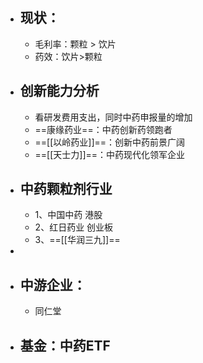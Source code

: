 - ## 现状：
	- 毛利率：颗粒 > 饮片
	- 药效：饮片>颗粒
- ## 创新能力分析
	- 看研发费用支出，同时中药申报量的增加
	- ==康缘药业==：中药创新药领跑者
	- ==[[以岭药业]]==：创新中药前景广阔
	- ==[[天士力]]==：中药现代化领军企业
- ## 中药颗粒剂行业
	- 1、中国中药   港股
	- 2、红日药业 创业板
	- 3、==[[华润三九]]==
-
- ## 中游企业：
	- 同仁堂
- ## 基金：中药ETF